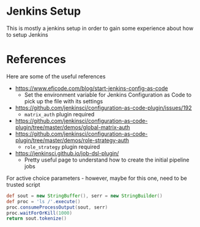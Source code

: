 # Jenkins Setup

This is mostly a jenkins setup in order to gain some experience about how to setup Jenkins

# References

Here are some of the useful references

- https://www.eficode.com/blog/start-jenkins-config-as-code
  - Set the environment variable for Jenkins Configuration as Code to pick up the file with its settings
- https://github.com/jenkinsci/configuration-as-code-plugin/issues/192
  - `matrix_auth` plugin required
- https://github.com/jenkinsci/configuration-as-code-plugin/tree/master/demos/global-matrix-auth
- https://github.com/jenkinsci/configuration-as-code-plugin/tree/master/demos/role-strategy-auth
  - `role_strategy` plugin required
- https://jenkinsci.github.io/job-dsl-plugin/
  - Pretty useful page to understand how to create the initial pipeline jobs


For active choice parameters - however, maybe for this one, need to be trusted script

```groovy
def sout = new StringBuffer(), serr = new StringBuilder()
def proc = 'ls /'.execute()
proc.consumeProcessOutput(sout, serr)
proc.waitForOrKill(1000)
return sout.tokenize()
```